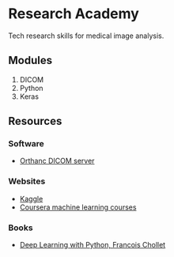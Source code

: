 # Research Academy

Tech research skills for medical image analysis.

## Modules

1. DICOM
1. Python
1. Keras

## Resources

### Software

* [Orthanc DICOM server](https://www.orthanc-server.com/)

### Websites

* [Kaggle](https://www.kaggle.com/)
* [Coursera machine learning courses](https://www.coursera.org/collections/machine-learning)

### Books

* [Deep Learning with Python, Francois Chollet](https://www.amazon.co.uk/Audible-Deep-Learning-Python-Second/dp/B09RN6BPXG/ref=sr_1_1?crid=2GNI4U6FKPI3Q&amp;keywords=chollet+deep+learning+python&amp;qid=1685547450&amp;sprefix=chollet+deep+learning+python%252Caps%252C68&amp;sr=8-1&_encoding=UTF8&tag=neuroimaging-21&linkCode=ur2&linkId=3cbc071ca301a1ee40b698b5848d47a9&camp=1634&creative=6738)
